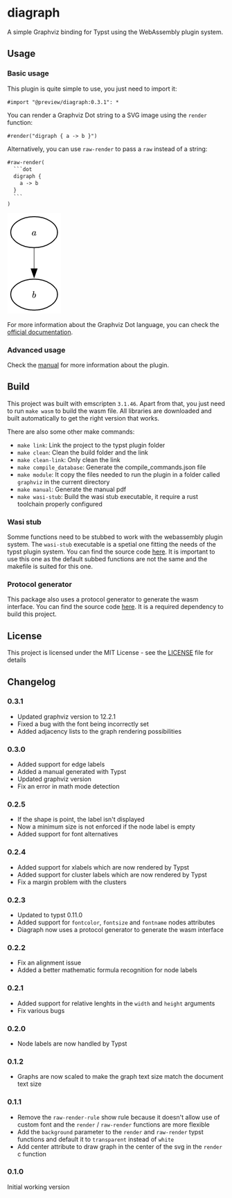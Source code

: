 # diagraph

A simple Graphviz binding for Typst using the WebAssembly plugin system.

## Usage

### Basic usage

<!--EXCLUDE-->
This plugin is quite simple to use, you just need to import it:

```typ
#import "@preview/diagraph:0.3.1": *
```
<!--END-->

You can render a Graphviz Dot string to a SVG image using the `render` function:

```typ
#render("digraph { a -> b }")
```

Alternatively, you can use `raw-render` to pass a `raw` instead of a string:

<!--EXAMPLE(raw-render)-->
````typ
#raw-render(
  ```dot
  digraph {
    a -> b
  }
  ```
)
````
![raw-render](https://raw.githubusercontent.com/Robotechnic/diagraph/main/images/raw-render1.png)

For more information about the Graphviz Dot language, you can check the [official documentation](https://graphviz.org/documentation/).

### Advanced usage

Check the [manual](https://raw.githubusercontent.com/Robotechnic/diagraph/main/doc/manual.pdf) for more information about the plugin.

<!--EXCLUDE-->
## Build

This project was built with emscripten `3.1.46`. Apart from that, you just need to run `make wasm` to build the wasm file. All libraries are downloaded and built automatically to get the right version that works.

There are also some other make commands:

- `make link`: Link the project to the typst plugin folder
- `make clean`: Clean the build folder and the link
- `make clean-link`: Only clean the link
- `make compile_database`: Generate the compile_commands.json file
- `make module`: It copy the files needed to run the plugin in a folder called `graphviz` in the current directory
- `make manual`: Generate the manual pdf
- `make wasi-stub`: Build the wasi stub executable, it require a rust toolchain properly configured

### Wasi stub

Somme functions need to be stubbed to work with the webassembly plugin system. The `wasi-stub` executable is a spetial one fitting the needs of the typst plugin system. You can find the source code [here](https://github.com/astrale-sharp/wasm-minimal-protocol/tree/master). It is important to use this one as the default subbed functions are not the same and the makefile is suited for this one.

### Protocol generator

This package also uses a protocol generator to generate the wasm interface. You can find the source code [here](https://github.com/Robotechnic/WebAssembly-protocol-generator). It is a required dependency to build this project.

<!--END-->

## License

This project is licensed under the MIT License - see the [LICENSE](LICENSE) file for details

## Changelog

### 0.3.1

- Updated graphviz version to 12.2.1
- Fixed a bug with the font being incorrectly set
- Added adjacency lists to the graph rendering possibilities

### 0.3.0

- Added support for edge labels
- Added a manual generated with Typst
- Updated graphviz version
- Fix an error in math mode detection

### 0.2.5

- If the shape is point, the label isn't displayed
- Now a minimum size is not enforced if the node label is empty
- Added support for font alternatives

### 0.2.4

- Added support for xlabels which are now rendered by Typst
- Added support for cluster labels which are now rendered by Typst
- Fix a margin problem with the clusters

### 0.2.3

- Updated to typst 0.11.0
- Added support for `fontcolor`, `fontsize` and `fontname` nodes attributes
- Diagraph now uses a protocol generator to generate the wasm interface

### 0.2.2

- Fix an alignment issue
- Added a better mathematic formula recognition for node labels

### 0.2.1

- Added support for relative lenghts in the `width` and `height` arguments
- Fix various bugs

### 0.2.0

- Node labels are now handled by Typst

### 0.1.2

- Graphs are now scaled to make the graph text size match the document text size

### 0.1.1

- Remove the `raw-render-rule` show rule because it doesn't allow use of custom font and the `render` / `raw-render` functions are more flexible
- Add the `background` parameter to the `render` and `raw-render` typst functions and default it to `transparent` instead of `white`
- Add center attribute to draw graph in the center of the svg in the `render` c function

### 0.1.0

Initial working version
